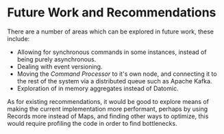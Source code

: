 # Future Work and Recommendations

There are a number of areas which can be explored in future work, these include:

- Allowing for synchronous commands in some instances, instead of being purely
  asynchronous.
- Dealing with event versioning.
- Moving the *Command Processor* to it's own node, and connecting it to the rest
  of the system via a distributed queue such as Apache Kafka.
- Exploration of in memory aggregates instead of Datomic.
  
As for existing recommendations, it would be good to explore means of making the
current implementation more performant, perhaps by using Records more instead of
Maps, and finding other ways to optimize, this would require profiling the code
in order to find bottlenecks.
